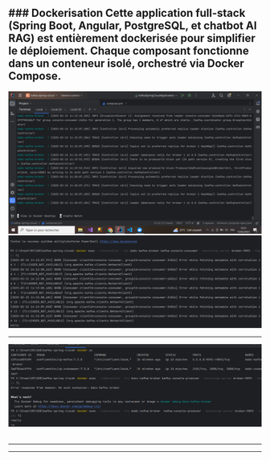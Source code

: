 <h2>### Dockerisation
Cette application full-stack (Spring Boot, Angular, PostgreSQL, et chatbot AI RAG) est entièrement dockerisée pour simplifier le déploiement. Chaque composant fonctionne dans un conteneur isolé, orchestré via Docker Compose.
</h2>
<img src="captures/1.png" alt="">
<img src="captures/2.png" alt="">
<hr/>
<img src="captures/3.png" alt="">
<img src="captures/4.png" alt="">
<hr/>
<hr/>
